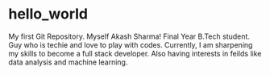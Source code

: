 # hello_world
My first Git Repository. 
Myself Akash Sharma! Final Year B.Tech student. Guy who is techie and love to play with codes. Currently, I am sharpening my skills to become a full stack developer. Also having interests in feilds like data analysis and machine learning.
